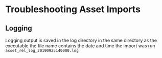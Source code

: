 # Troubleshooting Asset Imports

## Logging

Logging output is saved in the log directory in the same directory as the executable the file name contains the date and time the import was run ``asset_rel_log_20190925140000.log`` 